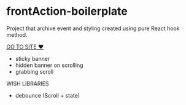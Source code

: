 # frontAction-boilerplate
Project that archive event and styling created using pure React hook method.

[GO TO SITE :heart:](https://front-action-boilerplate.ohhako.vercel.app/)

- sticky banner
- hidden banner on scrolling
- grabbing scroll

WISH LIBRARIES
- debounce (Scroll + state)

